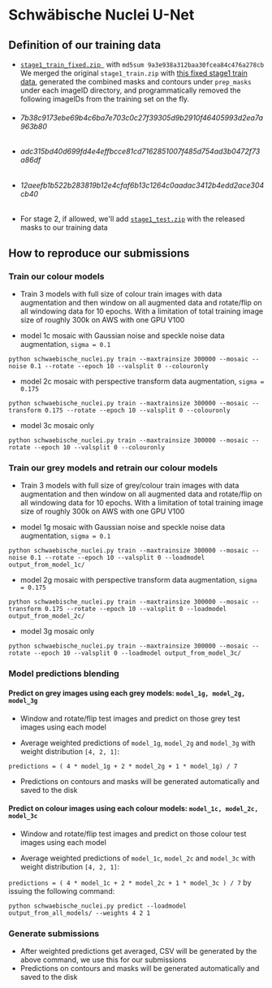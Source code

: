 
# Schwäbische Nuclei U-Net

## Definition of our training data
- [`stage1_train_fixed.zip `](https://drive.google.com/open?id=1tVUQjHYZqyAZ7QeIAWQ_FlP1xReSZ0Kv) with `md5sum 9a3e938a312baa30fcea84c476a278cb` 
We merged the original `stage1_train.zip` with [this fixed stage1 train data](https://github.com/lopuhin/kaggle-dsbowl-2018-dataset-fixes/tree/master/stage1_train),
generated the combined masks and contours under `prep_masks` under each imageID directory, and programmatically removed the following imageIDs from the training set on the fly.
* ###### 7b38c9173ebe69b4c6ba7e703c0c27f39305d9b2910f46405993d2ea7a963b80
* ###### adc315bd40d699fd4e4effbcce81cd7162851007f485d754ad3b0472f73a86df
* ###### 12aeefb1b522b283819b12e4cfaf6b13c1264c0aadac3412b4edd2ace304cb40
- For stage 2, if allowed, we'll add [`stage1_test.zip`](https://www.kaggle.com/c/data-science-bowl-2018/data) with the released masks to our training data

## How to reproduce our submissions


### Train our colour models

- Train 3 models with full size of colour train images with data augmentation and then window on all augmented data and rotate/flip on all windowing data for 10 epochs. With a limitation of total training image size of roughly 300k on AWS with one GPU V100


- model 1c mosaic with Gaussian noise and speckle noise data augmentation, `sigma = 0.1`

`python schwaebische_nuclei.py train --maxtrainsize 300000 --mosaic --noise 0.1 --rotate --epoch 10 --valsplit 0 --colouronly`

- model 2c mosaic with perspective transform data augmentation, `sigma = 0.175`

`python schwaebische_nuclei.py train --maxtrainsize 300000 --mosaic --transform 0.175 --rotate --epoch 10 --valsplit 0 --colouronly`

- model 3c mosaic only 

`python schwaebische_nuclei.py train --maxtrainsize 300000 --mosaic --rotate --epoch 10 --valsplit 0 --colouronly`



### Train our grey models and retrain our colour models

- Train 3 models with full size of grey/colour train images with data augmentation and then window on all augmented data and rotate/flip on all windowing data for 10 epochs. With a limitation of total training image size of roughly 300k on AWS with one GPU V100

- model 1g mosaic with Gaussian noise and speckle noise data augmentation, `sigma = 0.1`

`python schwaebische_nuclei.py train --maxtrainsize 300000 --mosaic --noise 0.1 --rotate --epoch 10 --valsplit 0 --loadmodel output_from_model_1c/`


- model 2g mosaic with perspective transform data augmentation, `sigma = 0.175`

`python schwaebische_nuclei.py train --maxtrainsize 300000 --mosaic --transform 0.175 --rotate --epoch 10 --valsplit 0 --loadmodel output_from_model_2c/`


- model 3g mosaic only 

`python schwaebische_nuclei.py train --maxtrainsize 300000 --mosaic --rotate --epoch 10 --valsplit 0 --loadmodel output_from_model_3c/`


### Model predictions blending 

#### Predict on grey images using each grey models: `model_1g, model_2g, model_3g`

- Window and rotate/flip test images and predict on those grey test images using each model

- Average weighted predictions of `model_1g`, `model_2g` and `model_3g` with weight distribution `[4, 2, 1]`:

`predictions = ( 4 * model_1g + 2 * model_2g + 1 * model_1g) / 7`

- Predictions on contours and masks will be generated automatically and saved to the disk

#### Predict on colour images using each colour models: `model_1c, model_2c, model_3c`

- Window and rotate/flip test images and predict on those colour test images using each model

- Average weighted predictions of `model_1c`, `model_2c` and `model_3c` with weight distribution `[4, 2, 1]`:

`predictions = ( 4 * model_1c + 2 * model_2c + 1 * model_3c ) / 7` by issuing the following command:


```
python schwaebische_nuclei.py predict --loadmodel output_from_all_models/ --weights 4 2 1
```

### Generate submissions

- After weighted predictions get averaged, CSV will be generated by the above command, we use this for our submissions
- Predictions on contours and masks will be generated automatically and saved to the disk
 



